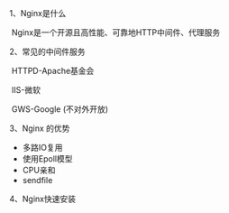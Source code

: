 1、Nginx是什么

​	Nginx是一个开源且高性能、可靠地HTTP中间件、代理服务

2、常见的中间件服务

​	HTTPD-Apache基金会

​	IIS-微软

​	GWS-Google (不对外开放)

3、Nginx 的优势

- 多路IO复用
- 使用Epoll模型
- CPU亲和
- sendfile

4、Nginx快速安装

